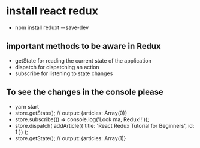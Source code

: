 # install react redux
- npm install reduxt --save-dev

## important methods to be aware in Redux 

- getState for reading the current state of the application
- dispatch for dispatching an action
- subscribe for listening to state changes

## To see the changes in the console please 
- yarn start
- store.getState();
// output: {articles: Array(0)}
- store.subscribe(() => console.log('Look ma, Redux!!'));
- store.dispatch( addArticle({ title: 'React Redux Tutorial for Beginners', id: 1 }) );
- store.getState();
// output: {articles: Array(1)}